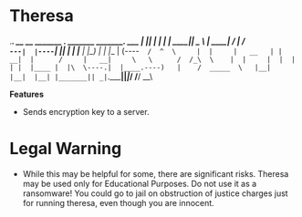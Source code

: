 # Theresa

.___________. __    __   _______ .______       _______     _______.     ___
|           ||  |  |  | |   ____||   _  \     |   ____|   /       |    /   \
`---|  |----`|  |__|  | |  |__   |  |_)  |    |  |__     |   (----`   /  ^  \    
    |  |     |   __   | |   __|  |      /     |   __|     \   \      /  /_\  \   
    |  |     |  |  |  | |  |____ |  |\  \----.|  |____.----)   |    /  _____  \  
    |__|     |__|  |__| |_______|| _| `._____||_______|_______/    /__/     \__\ 
    
                                                                                 
                                                                                 
**Features**
* Sends encryption key to a server.


# Legal Warning

* While this may be helpful for some, there are significant risks. Theresa may be used only for Educational Purposes. Do not use it as a ransomware! You could go to jail on obstruction of justice charges just for running theresa, even though you are innocent.
